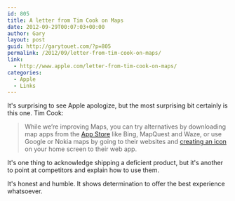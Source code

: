 ```yaml
---
id: 805
title: A letter from Tim Cook on Maps
date: 2012-09-29T00:07:03+00:00
author: Gary
layout: post
guid: http://garytouet.com/?p=805
permalink: /2012/09/letter-from-tim-cook-on-maps/
link:
  - http://www.apple.com/letter-from-tim-cook-on-maps/
categories:
  - Apple
  - Links
---
```

It's surprising to see Apple apologize, but the most surprising bit certainly is this one. Tim Cook:
<blockquote>While we’re improving Maps, you can try alternatives by downloading map apps from the <a href="http://itunes.apple.com/WebObjects/MZStore.woa/wa/viewFeature?id=566480009&mt=8">App Store</a> like Bing, MapQuest and Waze, or use Google or Nokia maps by going to their websites and <a href="http://www.apple.com/ios/add-to-home-screen/">creating an icon</a> on your home screen to their web app.</blockquote>

It's one thing to acknowledge shipping a deficient product, but it's another to point at competitors and explain how to use them.

It's honest and humble. It shows determination to offer the best experience whatsoever.